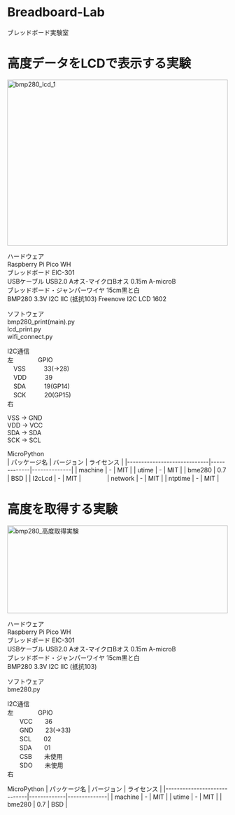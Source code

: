 # Breadboard-Lab
ブレッドボード実験室

# 高度データをLCDで表示する実験
<img width="504" height="378" alt="bmp280_lcd_1" src="https://github.com/user-attachments/assets/22cbb537-118c-4821-aa22-30b3225a2ea2" />

ハードウェア  
Raspberry Pi Pico WH  
ブレッドボード EIC-301  
USBケーブル USB2.0 Aオス-マイクロBオス 0.15m A-microB  
ブレッドボード・ジャンパーワイヤ 15cm黒と白  
BMP280 3.3V I2C IIC (抵抗103)
Freenove I2C LCD 1602

ソフトウェア  
bmp280_print(main).py  
lcd_print.py  
wifi_connect.py

I2C通信  
左　　　　GPIO  
　VSS　　　33(→28)  
　VDD　　　39  
　SDA　　　19(GP14)  
　SCK　　　20(GP15)  
右

VSS → GND  
VDD → VCC  
SDA → SDA  
SCK → SCL

MicroPython  
| パッケージ名                 | バージョン   | ライセンス    |
|-----------------------------|-------------|--------------|
| machine                     | -           | MIT          |
| utime                       | -           | MIT          |
| bme280                      | 0.7         | BSD          |
| I2cLcd                      | -           | MIT          |　　　　
| network                     | -           | MIT          |
| ntptime                     | -           | MIT          |

# 高度を取得する実験
<img width="504" height="200" alt="bmp280_高度取得実験" src="https://github.com/user-attachments/assets/5a5f6ddd-bc95-4097-85c2-f6258a36fa7c" />

ハードウェア  
Raspberry Pi Pico WH  
ブレッドボード EIC-301  
USBケーブル USB2.0 Aオス-マイクロBオス 0.15m A-microB  
ブレッドボード・ジャンパーワイヤ 15cm黒と白  
BMP280 3.3V I2C IIC (抵抗103)

ソフトウェア  
bme280.py

I2C通信  
左　　　　GPIO  
　　VCC　　36  
　　GND　　23(→33)  
　　SCL　　02  
　　SDA　　01  
　　CSB　　未使用  
　　SDO　　未使用  
右

MicroPython
| パッケージ名                 | バージョン   | ライセンス    |
|-----------------------------|-------------|--------------|
| machine                     | -           | MIT          |
| utime                       | -           | MIT          |
| bme280                      | 0.7         | BSD          |
